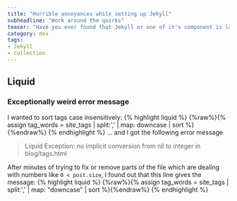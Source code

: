 ```yaml
---
title: "Horrible annoyances while setting up Jekyll"
subheadline: "Work around the quirks"
teaser: "Have you ever found that Jekyll or one of it's component is lacking a feature?"
category: dev
tags:
- Jekyll
- collection
---
```


<!--more-->

## Liquid

### Exceptionally weird error message
I wanted to sort tags case insensitively:
{% highlight liquid %}
{%raw%}{% assign tag_words = site_tags | split:',' | map: downcase | sort %}{%endraw%}
{% endhighlight %}
... and I got the following error message

> Liquid Exception: no implicit conversion from nil to integer in blog/tags.html

After minutes of trying to fix or remove parts of the file which are dealing with numbers like `0 < post.size`, I found out that this line gives the message:
{% highlight liquid %}
{%raw%}{% assign tag_words = site_tags | split:',' | map: "downcase" | sort %}{%endraw%}
{% endhighlight %}
